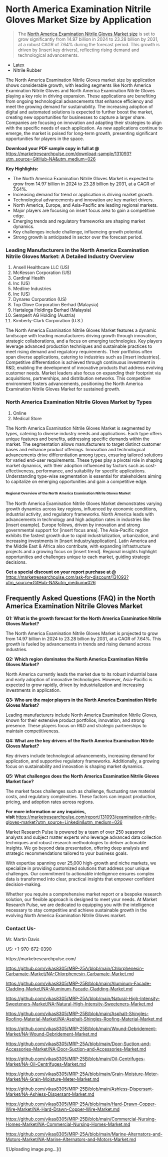<h1>North America Examination Nitrile Gloves Market&nbsp;Size by Application</h1><blockquote><p>The <a href="https://marketresearchpulse.com/download-sample/131093?utm_source=GitHub-NA&amp;utm_medium=026">North America Examination Nitrile Gloves Market size</a> is set to grow significantly from 14.97 billion in 2024 to 23.28 billion by 2031, at a robust CAGR of 7.64% during the forecast period. This growth is driven by [insert key drivers], reflecting rising demand and technological advancements.</p></blockquote><ul><li>Latex<li> Nitrile Rubber</li></ul><p>The North America Examination Nitrile Gloves market size by application shows considerable growth, with leading segments like North America Examination Nitrile Gloves and North America Examination Nitrile Gloves playing a key role in driving expansion. These applications are benefiting from ongoing technological advancements that enhance efficiency and meet the growing demand for sustainability. The increasing adoption of digital and automated solutions is expected to further boost the market, creating new opportunities for businesses to capture a larger share. Companies are focusing on innovation and adapting their strategies to align with the specific needs of each application. As new applications continue to emerge, the market is poised for long-term growth, presenting significant opportunities for players in the space.</p><p><strong>Download your PDF sample copy in full at @ </strong><a href="https://marketresearchpulse.com/download-sample/131093?utm_source=GitHub-NA&amp;utm_medium=026">https://marketresearchpulse.com/download-sample/131093?utm_source=GitHub-NA&amp;utm_medium=026</a></p><p><strong>Key Highlights: </strong></p><ul><li>The North America Examination Nitrile Gloves Market is expected to grow from 14.97 billion in 2024 to 23.28 billion by 2031, at a CAGR of 7.64%.</li><li>Increasing demand for trend or application is driving market growth.</li><li>Technological advancements and innovation are key market drivers.</li><li>North America, Europe, and Asia-Pacific are leading regional markets.</li><li>Major players are focusing on insert focus area to gain a competitive edge.</li><li>Emerging trends and regulatory frameworks are shaping market dynamics.</li><li>Key challenges include challenge, influencing growth potential.</li><li>Strong growth is anticipated in sector over the forecast period.</li></ul><h3>Leading Manufacturers in the North America Examination Nitrile Gloves Market: A Detailed Industry Overview</h3><ol><li>Ansell Healthcare LLC (US)</li><li>McKesson Corporation (US)</li><li>Cardinal Health</li><li>Inc (US)</li><li>Medline Industries</li><li>Inc (US)</li><li>Dynarex Corporation (US)</li><li>Top Glove Corporation Berhad (Malaysia)</li><li>Hartalega Holdings Berhad (Malaysia)</li><li>Semperit AG Holding (Austria)</li><li>Kimberly-Clark Corporation (U.S.)</li></ol><div class="flex max-w-full flex-col flex-grow"><div class="min-h-8 text-message flex w-full flex-col items-end gap-2 whitespace-normal break-words [.text-message+&amp;]:mt-5" dir="auto" data-message-author-role="assistant" data-message-id="fd8432e4-4910-450d-b182-61b7bfb0a01f" data-message-model-slug="gpt-4o"><div class="flex w-full flex-col gap-1 empty:hidden first:pt-[3px]"><div class="markdown prose w-full break-words dark:prose-invert light"><p>The North America Examination Nitrile Gloves Market features a dynamic landscape with leading manufacturers driving growth through innovation, strategic collaborations, and a focus on emerging technologies. Key players leverage advanced production techniques and sustainable practices to meet rising demand and regulatory requirements. Their portfolios often span diverse applications, catering to industries such as [insert industries]. Competitive differentiation is achieved through continuous investment in R&amp;D, enabling the development of innovative products that address evolving customer needs. Market leaders also focus on expanding their footprint via acquisitions, partnerships, and distribution networks. This competitive environment fosters advancements, positioning the North America Examination Nitrile Gloves Market for sustained growth.</p></div></div></div></div><h3>North America Examination Nitrile Gloves Market by Types</h3><ol><li>Online<li> Medical Store</li></ol><div class="flex max-w-full flex-col flex-grow"><div class="min-h-8 text-message flex w-full flex-col items-end gap-2 whitespace-normal break-words [.text-message+&amp;]:mt-5" dir="auto" data-message-author-role="assistant" data-message-id="084470be-0bb7-4664-bddf-5156b4f41249" data-message-model-slug="gpt-4o-mini"><div class="flex w-full flex-col gap-1 empty:hidden first:pt-[3px]"><div class="markdown prose w-full break-words dark:prose-invert light"><p>The North America Examination Nitrile Gloves Market is segmented by types, catering to diverse industry needs and applications. Each type offers unique features and benefits, addressing specific demands within the market. The segmentation allows manufacturers to target distinct customer bases and enhance product offerings. Innovation and technological advancements drive differentiation among types, ensuring tailored solutions for varied end-user requirements. These types play a pivotal role in shaping market dynamics, with their adoption influenced by factors such as cost-effectiveness, performance, and suitability for specific applications. Understanding type-wise segmentation is essential for stakeholders aiming to capitalize on emerging opportunities and gain a competitive edge.</p></div></div></div></div><h3><span style="font-size: 11px;">Regional Overview of the North America Examination Nitrile Gloves Market</span></h3><div class="flex max-w-full flex-col flex-grow"><div class="min-h-8 text-message flex w-full flex-col items-end gap-2 whitespace-normal break-words [.text-message+&amp;]:mt-5" dir="auto" data-message-author-role="assistant" data-message-id="e9038762-ce64-4e30-91c9-9bd413514231" data-message-model-slug="gpt-4o-mini"><div class="flex w-full flex-col gap-1 empty:hidden first:pt-[3px]"><div class="markdown prose w-full break-words dark:prose-invert light"><p>The North America Examination Nitrile Gloves Market demonstrates varying growth dynamics across key regions, influenced by economic conditions, industrial activity, and regulatory frameworks. North America leads with advancements in technology and high adoption rates in industries like [insert example]. Europe follows, driven by innovation and strong governmental support for [insert focus area]. The Asia-Pacific region exhibits the fastest growth due to rapid industrialization, urbanization, and increasing investments in [insert industry/application]. Latin America and the Middle East &amp; Africa also contribute, with expanding infrastructure projects and a growing focus on [insert trend]. Regional insights highlight opportunities and challenges unique to each market, guiding strategic decisions.</p></div></div></div></div><p><strong>Get a special discount on your report purchase at @ </strong><a href="https://marketresearchpulse.com/ask-for-discount/131093?utm_source=GitHub-NA&amp;utm_medium=026">https://marketresearchpulse.com/ask-for-discount/131093?utm_source=GitHub-NA&amp;utm_medium=026</a></p><h2>Frequently Asked Questions (FAQ) in the North America Examination Nitrile Gloves Market</h2><p><strong>Q1: What is the growth forecast for the North America Examination Nitrile Gloves Market?</strong></p><p>The North America Examination Nitrile Gloves Market is projected to grow from 14.97 billion in 2024 to 23.28 billion by 2031, at a CAGR of 7.64%. This growth is fueled by advancements in trends and rising demand across industries.</p><p><strong>Q2: Which region dominates the North America Examination Nitrile Gloves Market?</strong></p><p>North America currently leads the market due to its robust industrial base and early adoption of innovative technologies. However, Asia-Pacific is expected to grow rapidly, driven by industrialization and increasing investments in application.</p><p><strong>Q3: Who are the major players in the North America Examination Nitrile Gloves Market?</strong></p><p>Leading manufacturers include North America Examination Nitrile Gloves, known for their extensive product portfolios, innovation, and strong presence. These players focus on R&amp;D and strategic partnerships to maintain competitiveness.</p><p><strong>Q4: What are the key drivers of the North America Examination Nitrile Gloves Market?</strong></p><p>Key drivers include technological advancements, increasing demand for application, and supportive regulatory frameworks. Additionally, a growing focus on sustainability and innovation is shaping market dynamics.</p><p><strong>Q5: What challenges does the North America Examination Nitrile Gloves Market face?</strong></p><p>The market faces challenges such as challenge, fluctuating raw material costs, and regulatory complexities. These factors can impact production, pricing, and adoption rates across regions.</p><p><strong>For more information or any inquiries, visit&nbsp;</strong><a href="https://marketresearchpulse.com/report/131093/examination-nitrile-gloves-market?utm_source=Linkedin&utm_medium=026">https://marketresearchpulse.com/report/131093/examination-nitrile-gloves-market?utm_source=Linkedin&utm_medium=026</a></p><p>Market Research Pulse is powered by a team of over 250 seasoned analysts and subject matter experts who leverage advanced data collection techniques and robust research methodologies to deliver actionable insights. We go beyond data presentation, offering deep analysis and strategic recommendations tailored to your business goals.</p><p>With expertise spanning over 25,000 high-growth and niche markets, we specialize in providing customized solutions that address your unique challenges. Our commitment to actionable intelligence ensures complex data is transformed into clear, practical insights that empower confident decision-making.</p><p>Whether you require a comprehensive market report or a bespoke research solution, our flexible approach is designed to meet your needs. At Market Research Pulse, we are dedicated to equipping you with the intelligence necessary to stay competitive and achieve sustainable growth in the evolving North America Examination Nitrile Gloves market.</p><h3><strong>Contact Us-</strong></h3><p>Mr. Martin Davis</p><p>US: +1-970-672-0390</p><p>https://marketresearchpulse.com/</p><p><a href="https://github.com/vikas8305/MRP-25A/blob/main/Chlorphenesin-Carbamate-Market/NA-Chlorphenesin-Carbamate-Market.md">https://github.com/vikas8305/MRP-25A/blob/main/Chlorphenesin-Carbamate-Market/NA-Chlorphenesin-Carbamate-Market.md</a></p><p><a href="https://github.com/vikas8305/MRP-25B/blob/main/Aluminum-Facade-Cladding-Market/NA-Aluminum-Facade-Cladding-Market.md">https://github.com/vikas8305/MRP-25B/blob/main/Aluminum-Facade-Cladding-Market/NA-Aluminum-Facade-Cladding-Market.md</a></p><p><a href="https://github.com/vikas8305/MRP-25A/blob/main/Natural-High-Intensity-Sweeteners-Market/NA-Natural-High-Intensity-Sweeteners-Market.md">https://github.com/vikas8305/MRP-25A/blob/main/Natural-High-Intensity-Sweeteners-Market/NA-Natural-High-Intensity-Sweeteners-Market.md</a></p><p><a href="https://github.com/vikas8305/MRP-25B/blob/main/Asphalt-Shingles-Roofing-Material-Market/NA-Asphalt-Shingles-Roofing-Material-Market.md">https://github.com/vikas8305/MRP-25B/blob/main/Asphalt-Shingles-Roofing-Material-Market/NA-Asphalt-Shingles-Roofing-Material-Market.md</a></p><p><a href="https://github.com/vikas8305/MRP-25B/blob/main/Wound-Debridement-Market/NA-Wound-Debridement-Market.md">https://github.com/vikas8305/MRP-25B/blob/main/Wound-Debridement-Market/NA-Wound-Debridement-Market.md</a></p><p><a href="https://github.com/vikas8305/MRP-25A/blob/main/Door-Suction-and-Accessories-Market/NA-Door-Suction-and-Accessories-Market.md">https://github.com/vikas8305/MRP-25A/blob/main/Door-Suction-and-Accessories-Market/NA-Door-Suction-and-Accessories-Market.md</a></p><p><a href="https://github.com/vikas8305/MRP-25B/blob/main/Oil-Centrifuges-Market/NA-Oil-Centrifuges-Market.md">https://github.com/vikas8305/MRP-25B/blob/main/Oil-Centrifuges-Market/NA-Oil-Centrifuges-Market.md</a></p><p><a href="https://github.com/vikas8305/MRP-25A/blob/main/Grain-Moisture-Meter-Market/NA-Grain-Moisture-Meter-Market.md">https://github.com/vikas8305/MRP-25A/blob/main/Grain-Moisture-Meter-Market/NA-Grain-Moisture-Meter-Market.md</a></p><p><a href="https://github.com/vikas8305/MRP-25B/blob/main/Ashless-Dispersant-Market/NA-Ashless-Dispersant-Market.md">https://github.com/vikas8305/MRP-25B/blob/main/Ashless-Dispersant-Market/NA-Ashless-Dispersant-Market.md</a></p><p><a href="https://github.com/vikas8305/MRP-25A/blob/main/Hard-Drawn-Copper-Wire-Market/NA-Hard-Drawn-Copper-Wire-Market.md">https://github.com/vikas8305/MRP-25A/blob/main/Hard-Drawn-Copper-Wire-Market/NA-Hard-Drawn-Copper-Wire-Market.md</a></p><p><a href="https://github.com/vikas8305/MRP-25B/blob/main/Commercial-Nursing-Homes-Market/NA-Commercial-Nursing-Homes-Market.md">https://github.com/vikas8305/MRP-25B/blob/main/Commercial-Nursing-Homes-Market/NA-Commercial-Nursing-Homes-Market.md</a></p><p><a href="https://github.com/vikas8305/MRP-25A/blob/main/Marine-Alternators-and-Motors-Market/NA-Marine-Alternators-and-Motors-Market.md">https://github.com/vikas8305/MRP-25A/blob/main/Marine-Alternators-and-Motors-Market/NA-Marine-Alternators-and-Motors-Market.md</a></p>
![Uploading image.png…]()
